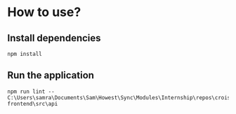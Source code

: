 # How to use?
## Install dependencies
```
npm install
```
## Run the application
```
npm run lint -- C:\Users\samra\Documents\Sam\Howest\Sync\Modules\Internship\repos\croissant-frontend\src\api
```
